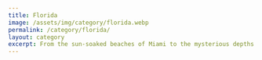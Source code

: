 ```yaml
---
title: Florida
image: /assets/img/category/florida.webp
permalink: /category/florida/
layout: category
excerpt: From the sun-soaked beaches of Miami to the mysterious depths of the Everglades, Florida fuses vibrant energy with untamed wilderness. Stroll the pastel-hued streets of Key West, bask in the glow of Orlando’s theme park magic, or drift along the tranquil waters of the Gulf Coast.
---
```

